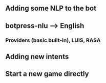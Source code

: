 ## Adding some NLP to the bot

## botpress-nlu --> English

### Providers (basic built-in), LUIS, RASA

## Adding new intents

## Start a new game directly
